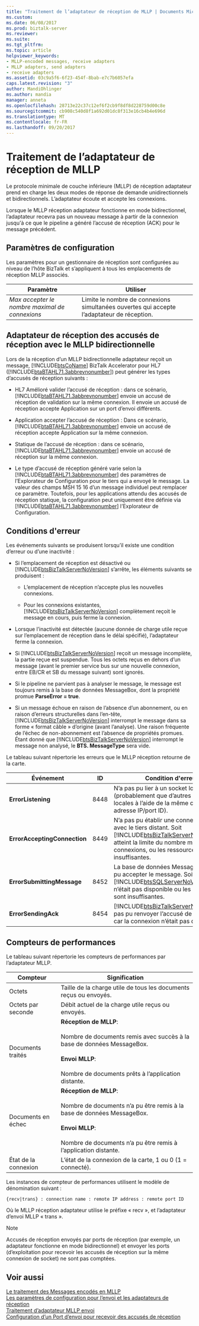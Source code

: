 ```yaml
---
title: "Traitement de l’adaptateur de réception de MLLP | Documents Microsoft"
ms.custom: 
ms.date: 06/08/2017
ms.prod: biztalk-server
ms.reviewer: 
ms.suite: 
ms.tgt_pltfrm: 
ms.topic: article
helpviewer_keywords:
- MLLP-encoded messages, receive adapters
- MLLP adapters, send adapters
- receive adapters
ms.assetid: 03c9a5f6-6f23-454f-8bab-e7c7b6057efa
caps.latest.revision: "3"
author: MandiOhlinger
ms.author: mandia
manager: anneta
ms.openlocfilehash: 28713e22c37c12ef6f2cb9f8df8d228759d00c8e
ms.sourcegitcommit: cb908c540d8f1a692d01dc8f313e16cb4b4e696d
ms.translationtype: MT
ms.contentlocale: fr-FR
ms.lasthandoff: 09/20/2017
---
```

# <a name="mllp-receive-adapter-processing"></a>Traitement de l’adaptateur de réception de MLLP
Le protocole minimale de couche inférieure (MLLP) de réception adaptateur prend en charge les deux modes de réponse de demande unidirectionnels et bidirectionnels. L’adaptateur écoute et accepte les connexions.  
  
 Lorsque le MLLP réception adaptateur fonctionne en mode bidirectionnel, l’adaptateur recevra pas un nouveau message à partir de la connexion jusqu'à ce que le pipeline a généré l’accusé de réception (ACK) pour le message précédent.  
  
## <a name="configuration-parameters"></a>Paramètres de configuration  
 Les paramètres pour un gestionnaire de réception sont configurées au niveau de l’hôte BizTalk et s’appliquent à tous les emplacements de réception MLLP associés.  
  
|Paramètre|Utiliser|  
|---------------|---------|  
|*Max accepter le nombre maximal de connexions*|Limite le nombre de connexions simultanées ouvertes qui accepte l’adaptateur de réception.|  
  
## <a name="acknowledgments-with-the-two-way-mllp-receive-adapter"></a>Adaptateur de réception des accusés de réception avec le MLLP bidirectionnelle  
 Lors de la réception d’un MLLP bidirectionnelle adaptateur reçoit un message, [!INCLUDE[btsCoName](../../includes/btsconame-md.md)] BizTalk Accelerator pour HL7 ([!INCLUDE[btaBTAHL71.3abbrevnonumber](../../includes/btabtahl71-3abbrevnonumber-md.md)]) peut générer les types d’accusés de réception suivants :  
  
-   HL7 Amélioré valider l’accusé de réception : dans ce scénario, [!INCLUDE[btaBTAHL71.3abbrevnonumber](../../includes/btabtahl71-3abbrevnonumber-md.md)] envoie un accusé de réception de validation sur la même connexion. Il envoie un accusé de réception accepte Application sur un port d’envoi différents.  
  
-   Application accepter l’accusé de réception : Dans ce scénario, [!INCLUDE[btaBTAHL71.3abbrevnonumber](../../includes/btabtahl71-3abbrevnonumber-md.md)] envoie un accusé de réception accepte Application sur la même connexion.  
  
-   Statique de l’accusé de réception : dans ce scénario, [!INCLUDE[btaBTAHL71.3abbrevnonumber](../../includes/btabtahl71-3abbrevnonumber-md.md)] envoie un accusé de réception sur la même connexion.  
  
-   Le type d’accusé de réception généré varie selon la [!INCLUDE[btaBTAHL71.3abbrevnonumber](../../includes/btabtahl71-3abbrevnonumber-md.md)] des paramètres de l’Explorateur de Configuration pour le tiers qui a envoyé le message. La valeur des champs MSH 15 16 d’un message individuel peut remplacer ce paramètre. Toutefois, pour les applications attendu des accusés de réception statique, la configuration peut uniquement être définie via [!INCLUDE[btaBTAHL71.3abbrevnonumber](../../includes/btabtahl71-3abbrevnonumber-md.md)] l’Explorateur de Configuration.  
  
## <a name="error-conditions"></a>Conditions d'erreur  
 Les événements suivants se produisent lorsqu’il existe une condition d’erreur ou d’une inactivité :  
  
-   Si l’emplacement de réception est désactivé ou [!INCLUDE[btsBizTalkServerNoVersion](../../includes/btsbiztalkservernoversion-md.md)] s’arrête, les éléments suivants se produisent :  
  
    -   L’emplacement de réception n’accepte plus les nouvelles connexions.  
  
    -   Pour les connexions existantes, [!INCLUDE[btsBizTalkServerNoVersion](../../includes/btsbiztalkservernoversion-md.md)] complètement reçoit le message en cours, puis ferme la connexion.  
  
-   Lorsque l’inactivité est détectée (aucune donnée de charge utile reçue sur l’emplacement de réception dans le délai spécifié), l’adaptateur ferme la connexion.  
  
-   Si [!INCLUDE[btsBizTalkServerNoVersion](../../includes/btsbiztalkservernoversion-md.md)] reçoit un message incomplète, la partie reçue est suspendue. Tous les octets reçus en dehors d’un message (avant le premier service bus sur une nouvelle connexion, entre EB/CR et SB du message suivant) sont ignorés.  
  
-   Si le pipeline ne parvient pas à analyser le message, le message est toujours remis à la base de données MessageBox, dont la propriété promue **ParseError = true**.  
  
-   Si un message échoue en raison de l’absence d’un abonnement, ou en raison d’erreurs structurelles dans l’en-tête, [!INCLUDE[btsBizTalkServerNoVersion](../../includes/btsbiztalkservernoversion-md.md)] interrompt le message dans sa forme « format câble » d’origine (avant l’analyse). Une raison fréquente de l’échec de non-abonnement est l’absence de propriétés promues. Étant donné que [!INCLUDE[btsBizTalkServerNoVersion](../../includes/btsbiztalkservernoversion-md.md)] interrompt le message non analysé, le **BTS. MessageType** sera vide.  
  
 Le tableau suivant répertorie les erreurs que le MLLP réception retourne de la carte.  
  
|Événement|ID|Condition d'erreur|  
|-----------|--------|---------------------|  
|**ErrorListening**|8448|N’a pas pu lier à un socket local (probablement que d’autres applications locales à l’aide de la même combinaison adresse IP/port ID).|  
|**ErrorAcceptingConnection**|8449|N’a pas pu établir une connexion TCP avec le tiers distant. Soit [!INCLUDE[btsBizTalkServerNoVersion](../../includes/btsbiztalkservernoversion-md.md)] atteint la limite du nombre maximal de connexions, ou les ressources sont insuffisantes.|  
|**ErrorSubmittingMessage**|8452|La base de données MessageBox n’a pas pu accepter le message. Soit [!INCLUDE[btsSQLServerNoVersion](../../includes/btssqlservernoversion-md.md)] n’était pas disponible ou les ressources sont insuffisantes.|  
|**ErrorSendingAck**|8454|[!INCLUDE[btsBizTalkServerNoVersion](../../includes/btsbiztalkservernoversion-md.md)]n’a pas pu renvoyer l’accusé de réception, car la connexion n’était pas disponible.|  
  
## <a name="performance-counters"></a>Compteurs de performances  
 Le tableau suivant répertorie les compteurs de performances par l’adaptateur MLLP.  
  
|Compteur|Signification|  
|-------------|-------------|  
|Octets|Taille de la charge utile de tous les documents reçus ou envoyés.|  
|Octets par seconde|Débit actuel de la charge utile reçus ou envoyés.|  
|Documents traités|**Réception de MLLP**:<br /><br /> Nombre de documents remis avec succès à la base de données MessageBox.<br /><br /> **Envoi MLLP**:<br /><br /> Nombre de documents prêts à l’application distante.|  
|Documents en échec|**Réception de MLLP**:<br /><br /> Nombre de documents n’a pu être remis à la base de données MessageBox.<br /><br /> **Envoi MLLP**:<br /><br /> Nombre de documents n’a pu être remis à l’application distante.|  
|État de la connexion|L’état de la connexion de la carte, 1 ou 0 (1 = connecté).|  
  
 Les instances de compteur de performances utilisent le modèle de dénomination suivant :  
  
```  
{recv|trans} : connection name : remote IP address : remote port ID  
```  
  
 Où le MLLP réception adaptateur utilise le préfixe « recv », et l’adaptateur d’envoi MLLP « trans ».  
  
> [!NOTE]
>  Accusés de réception envoyés par ports de réception (par exemple, un adaptateur fonctionne en mode bidirectionnel) et envoyer les ports (d’exploitation pour recevoir les accusés de réception sur la même connexion de socket) ne sont pas comptées.  
  
## <a name="see-also"></a>Voir aussi  
 [Le traitement des Messages encodés en MLLP](../../adapters-and-accelerators/accelerator-hl7/processing-mllp-encoded-messages.md)   
 [Les paramètres de configuration pour l’envoi et les adaptateurs de réception](../../adapters-and-accelerators/accelerator-hl7/configuration-parameters-for-send-and-receive-adapters.md)   
 [Traitement d’adaptateur MLLP envoi](../../adapters-and-accelerators/accelerator-hl7/mllp-send-adapter-processing.md)   
 [Configuration d’un Port d’envoi pour recevoir des accusés de réception](../../adapters-and-accelerators/accelerator-hl7/setting-up-a-send-port-for-receiving-acks.md)